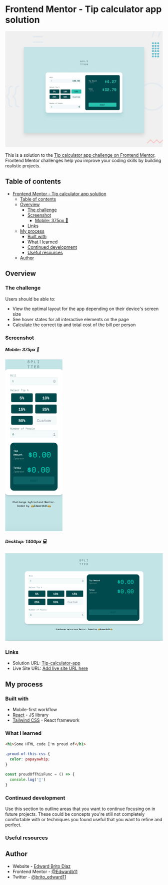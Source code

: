 # Frontend Mentor - Tip calculator app solution
![Design preview for the Tip calculator app coding challenge](./design/desktop-preview.jpg)

This is a solution to the [Tip calculator app challenge on Frontend Mentor](https://www.frontendmentor.io/challenges/tip-calculator-app-ugJNGbJUX). Frontend Mentor challenges help you improve your coding skills by building realistic projects.

## Table of contents

- [Frontend Mentor - Tip calculator app solution](#frontend-mentor---tip-calculator-app-solution)
  - [Table of contents](#table-of-contents)
  - [Overview](#overview)
    - [The challenge](#the-challenge)
    - [Screenshot](#screenshot)
        - [Mobile: 375px 📱](#mobile-375px-)
    - [Links](#links)
  - [My process](#my-process)
    - [Built with](#built-with)
    - [What I learned](#what-i-learned)
    - [Continued development](#continued-development)
    - [Useful resources](#useful-resources)
  - [Author](#author)

## Overview

### The challenge

Users should be able to:

- View the optimal layout for the app depending on their device's screen size
- See hover states for all interactive elements on the page
- Calculate the correct tip and total cost of the bill per person

### Screenshot

##### Mobile: 375px 📱

![Mobile](./design/tip-calculator-mobile.png)

##### Desktop: 1400px 💻
![Desktop](./design/tip-calculator-desktop.png)


### Links

- Solution URL: [Tip-calculator-app](https://github.com/Edwardb11/Tip-calculator-app)
- Live Site URL: [Add live site URL here](https://tip-calculator-app1-fanz1zbke-edwardb11.vercel.app/)

## My process

### Built with

- Mobile-first workflow
- [React](https://reactjs.org/) - JS library
- [Tailwind CSS](https://tailwindcss.com/) - React framework


### What I learned

```html
<h1>Some HTML code I'm proud of</h1>
```
```css
.proud-of-this-css {
  color: papayawhip;
}
```
```js
const proudOfThisFunc = () => {
  console.log('🎉')
}
```


### Continued development

Use this section to outline areas that you want to continue focusing on in future projects. These could be concepts you're still not completely comfortable with or techniques you found useful that you want to refine and perfect.


### Useful resources



## Author

- Website - [Edward Brito Diaz](https://edwardb11.github.io/#)
- Frontend Mentor - [@Edwardb11](https://www.frontendmentor.io/profile/Edwardb11)
- Twitter - [@brito_edward11](https://twitter.com/brito_edward11)



